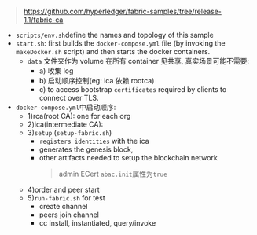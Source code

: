 > https://github.com/hyperledger/fabric-samples/tree/release-1.1/fabric-ca

* `scripts/env.sh`define the names and topology of this sample
* `start.sh`: first builds the `docker-compose.yml` file (by invoking the `makeDocker.sh` script) and then starts the docker containers.
  * `data` 文件夹作为 volume 在所有 container 见共享, 真实场景可能不需要:
    * a) 收集 log
    * b) 启动顺序控制(eg: ica 依赖 rootca)
    * c) to access bootstrap `certificates` required by clients to connect over TLS.
* `docker-compose.yml`中启动顺序:
  * 1)rca(root CA): one for each org
  * 2)ica(intermediate CA):
  * 3)`setup` (`setup-fabric.sh`)
    * `registers identities` with the ica
    * generates the genesis block,
    * other artifacts needed to setup the blockchain network
      > admin ECert `abac.init`属性为`true`
  * 4)order and peer start
  * 5)`run-fabric.sh` for test
    * create channel
    * peers join channel
    * cc install, instantiated, query/invoke
